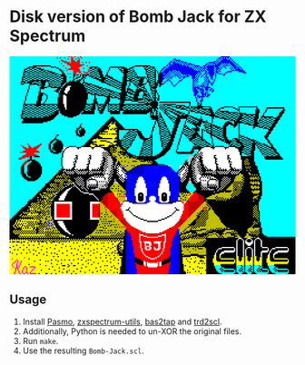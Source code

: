 # Disk version of Bomb Jack for ZX Spectrum

<p align="center">
    <img src="https://raw.githubusercontent.com/morozov/bomb-jack/main/Bomb-Jack.png" width="512" height="384" alt="Bomb Jack">
</p>

## Usage

1. Install [Pasmo](http://pasmo.speccy.org/), [zxspectrum-utils](https://sourceforge.net/projects/zxspectrumutils/), [bas2tap](https://github.com/speccyorg/bas2tap) and [trd2scl](http://www.worldofspectrum.org/pub/sinclair/tools/generic/trd2scl-1.0.0.tar.gz).
2. Additionally, Python is needed to un-XOR the original files.
3. Run `make`.
4. Use the resulting `Bomb-Jack.scl`.
